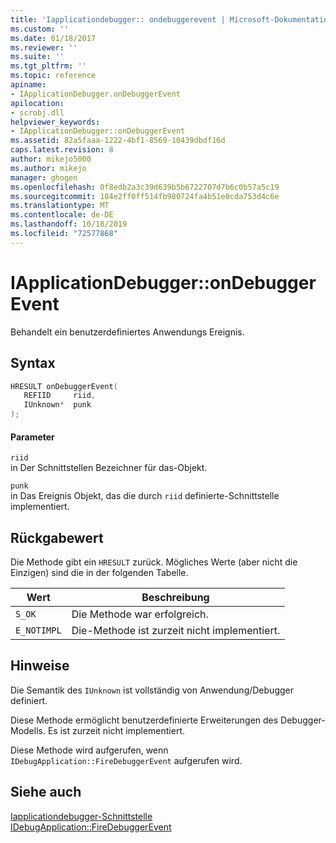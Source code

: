 ```yaml
---
title: 'Iapplicationdebugger:: ondebuggerevent | Microsoft-Dokumentation'
ms.custom: ''
ms.date: 01/18/2017
ms.reviewer: ''
ms.suite: ''
ms.tgt_pltfrm: ''
ms.topic: reference
apiname:
- IApplicationDebugger.onDebuggerEvent
apilocation:
- scrobj.dll
helpviewer_keywords:
- IApplicationDebugger::onDebuggerEvent
ms.assetid: 82a5faaa-1222-4bf1-8569-10439dbdf16d
caps.latest.revision: 8
author: mikejo5000
ms.author: mikejo
manager: ghogen
ms.openlocfilehash: 0f8edb2a3c39d639b5b6722707d7b6c0b57a5c19
ms.sourcegitcommit: 184e2ff0ff514fb980724fa4b51e0cda753d4c6e
ms.translationtype: MT
ms.contentlocale: de-DE
ms.lasthandoff: 10/18/2019
ms.locfileid: "72577868"
---
```

# <a name="iapplicationdebuggerondebuggerevent"></a>IApplicationDebugger::onDebuggerEvent
Behandelt ein benutzerdefiniertes Anwendungs Ereignis.  
  
## <a name="syntax"></a>Syntax  
  
```cpp
HRESULT onDebuggerEvent(  
   REFIID     riid,  
   IUnknown*  punk  
);  
```  
  
#### <a name="parameters"></a>Parameter  
 `riid`  
 in Der Schnittstellen Bezeichner für das-Objekt.  
  
 `punk`  
 in Das Ereignis Objekt, das die durch `riid` definierte-Schnittstelle implementiert.  
  
## <a name="return-value"></a>Rückgabewert  
 Die Methode gibt ein `HRESULT` zurück. Mögliches Werte (aber nicht die Einzigen) sind die in der folgenden Tabelle.  
  
|Wert|Beschreibung|  
|-----------|-----------------|  
|`S_OK`|Die Methode war erfolgreich.|  
|`E_NOTIMPL`|Die-Methode ist zurzeit nicht implementiert.|  
  
## <a name="remarks"></a>Hinweise  
 Die Semantik des `IUnknown` ist vollständig von Anwendung/Debugger definiert.  
  
 Diese Methode ermöglicht benutzerdefinierte Erweiterungen des Debugger-Modells. Es ist zurzeit nicht implementiert.  
  
 Diese Methode wird aufgerufen, wenn `IDebugApplication::FireDebuggerEvent` aufgerufen wird.  
  
## <a name="see-also"></a>Siehe auch  
 [Iapplicationdebugger-Schnittstelle](../../winscript/reference/iapplicationdebugger-interface.md)    
 [IDebugApplication::FireDebuggerEvent](../../winscript/reference/idebugapplication-firedebuggerevent.md)